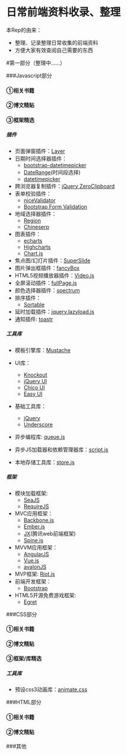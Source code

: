 # 日常前端资料收录、整理
本Rep的由来：
- 整理、记录整理日常收集的前端资料
- 方便大家有效查阅自己需要的东西

#第一部分（整理中……）

###Javascript部分

#### ①相关书籍

#### ②博文精贴

#### ③框架精选

##### 插件

- 页面弹窗插件：[Layer](http://layer.layui.com/)
- 日期时间选择器插件：
	- [bootstrap-datetimepicker](http://www.bootcss.com/p/bootstrap-datetimepicker/demo.htm)
	- [DateRange](https://github.com/lengxing/Frontend-Collection/tree/master/dateRange)(时间段选择)
	- [datetimepicker](https://github.com/xdan/datetimepicker)
- 跨浏览器复制插件：[jQuery ZeroClipboard](https://github.com/lengxing/Frontend-Collection/tree/master/zClip)
- 表单校验插件：
	- [niceValidator](http://validator.niceue.com/)
	- [Bootstrap Form Validation](http://formvalidation.io/)
- 地域选择器插件：
	- [Region](https://github.com/lengxing/region)
	- [Chineserp](http://xixilive.github.io/chineserp-jquery/)
- 图表插件：
	- [echarts](http://echarts.baidu.com/)
	- [Highcharts](http://www.hcharts.cn/)
	- [Chart.js](http://www.chartjs.org/)
- 焦点图/幻灯片插件：[SuperSlide](http://www.superslide2.com/)
- 图片弹出框插件：[fancyBox](http://www.fancybox.net/)
- HTML5视频播放器插件：[Video.js](http://videojs.com/)
- 全屏滚动插件：[fullPage.js](https://github.com/lengxing/fullPage.js)
- 颜色选择器插件：[spectrum](http://bgrins.github.io/spectrum/)
- 排序插件：
	- [Sortable](http://rubaxa.github.io/Sortable/)
- 延时加载插件：[jquery.lazyload.js](http://www.appelsiini.net/projects/lazyload)
- 通知插件: [toastr](http://codeseven.github.io/toastr/)

##### 工具库

- 模板引擎库：[Mustache](https://github.com/janl/mustache.js)
- UI库：
	- [Knockout](http://knockoutjs.com/)
	- [jQuery UI](https://jqueryui.com/)
	- [Chico UI](http://chico-ui.com.ar/)
	- [Easy UI](http://www.jeasyui.com/)

- 基础工具库：
	- [jQuery](https://jquery.com/)
	- [Underscore](http://underscorejs.org/)
- 异步编程库: [queue.js](https://github.com/d3/d3-queue)
- 异步JS加载器和依赖管理器库：[script.js](https://github.com/lengxing/script.js)
- 本地存储工具库：[store.js](https://github.com/lengxing/store.js)

##### 框架

- 模块加载框架:
	- [SeaJS](http://seajs.org/docs/)
	- [RequireJS](http://www.requirejs.cn/)
- MVC应用框架：
	- [Backbone.js](http://backbonejs.org/)
	- [Ember.js](http://emberjs.com/)
	- [JX](http://alloyteam.github.io/JX/)(腾讯web前端框架)
	- [Spine.js](http://spinejs.com/)
- MVVM应用框架：
	- [AngularJS](https://www.angularjs.org/)
	- [Vue.js](http://vuejs.org/)
	- [avalonJS](http://avalonjs.github.io/)
- MVP框架: [Riot.js](http://riotjs.com/)
- 前端开发框架：
	- [Bootstrap](http://bootstrap.evget.com/)
- HTML5开源免费游戏框架:
	- [Egret](http://www.egret.com/)

###CSS部分

#### ①相关书籍

#### ②博文精贴

#### ③框架/库精选

##### 工具库

- 预设css3动画库：[animate.css](http://daneden.github.io/animate.css/)

###HTML部分

#### ①相关书籍

#### ②博文精贴

###其他
